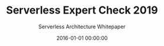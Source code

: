---
title: 'Serverless Expert Check 2019'
subtitle: 'Serverless Architecture Whitepaper'
description: >
 16 experts from all over the world discuss how serverless is changing the way developers, operators, and administrators work.
 <br />
 <br />
 Expand your knowledge with the help of our Serverless Architecture Whitepaper. Stay on top of the latest trends in the field of knative, kubernetes, serverless testing as well as their drawbacks and advantages.'
type: 'interview'
website: 'https://serverless-architecture.io/serverless-expert-check-whitepaper-2019/'
date: 2016-01-01 00:00:00
featured_image: 'images/writing/2016-01-31-serverless-expert-check.webp'
---